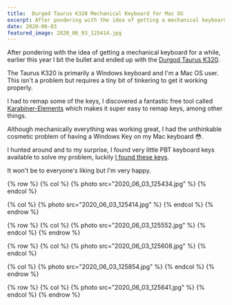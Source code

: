 ```yaml
---
title:  Durgod Taurus K320 Mechanical Keyboard for Mac OS
excerpt: After pondering with the idea of getting a mechanical keyboard for a while, earlier this year I bit the bullet and ended up with the Durgod Taurus K320.
date: 2020-06-03
featured_image: 2020_06_03_125414.jpg
---
```


After pondering with the idea of getting a mechanical keyboard for a while, earlier this year I bit the bullet and ended up with the [Durgod Taurus K320](https://www.amazon.co.uk/Durgod-Taurus-Mechanical-Gaming-Keyboard-Space-Grey/dp/B081LZQ7R7).

The Taurus K320 is primarily a Windows keyboard and I'm a Mac OS user. This isn't a problem but requires a tiny bit of tinkering to get it working properly. 

I had to remap some of the keys, I discovered a fantastic free tool called [Karabiner-Elements](https://karabiner-elements.pqrs.org/) which makes it super easy to remap keys, among other things. 

Although mechanically everything was working great, I had the unthinkable cosmetic problem of having a Windows Key on my Mac keyboard 😳. 

I hunted around and to my surprise, I found very little PBT keyboard keys available to solve my problem, luckily [I found these keys](https://www.aliexpress.com/item/4000138763106.html). 

It won't be to everyone's liking but I'm very happy.  


{% row %}
  {% col %}
    {% photo src="2020_06_03_125434.jpg" %}
  {% endcol %}

   {% col %}
    {% photo src="2020_06_03_125414.jpg" %}
  {% endcol %}
{% endrow %}

{% row %}
  {% col %}
    {% photo src="2020_06_03_125552.jpg" %}
  {% endcol %}
{% endrow %}

{% row %}
  {% col %}
    {% photo src="2020_06_03_125608.jpg" %}
  {% endcol %}

  {% col %}
    {% photo src="2020_06_03_125854.jpg" %}
  {% endcol %}
{% endrow %}

{% row %}
  {% col %}
    {% photo src="2020_06_03_125641.jpg" %}
  {% endcol %}
{% endrow %}
